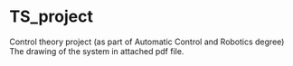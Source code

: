# TS_project
Control theory project (as part of Automatic Control and Robotics degree)
The drawing of the system in attached pdf file.
